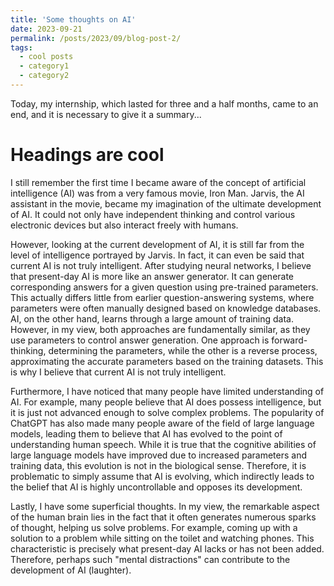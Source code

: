 ```yaml
---
title: 'Some thoughts on AI'
date: 2023-09-21
permalink: /posts/2023/09/blog-post-2/
tags:
  - cool posts
  - category1
  - category2
---
```


Today, my internship, which lasted for three and a half months, came to an end, and it is necessary to give it a summary...

Headings are cool
======
I still remember the first time I became aware of the concept of artificial intelligence (AI) was from a very famous movie, Iron Man. Jarvis, the AI assistant in the movie, became my imagination of the ultimate development of AI. It could not only have independent thinking and control various electronic devices but also interact freely with humans.

However, looking at the current development of AI, it is still far from the level of intelligence portrayed by Jarvis. In fact, it can even be said that current AI is not truly intelligent. After studying neural networks, I believe that present-day AI is more like an answer generator. It can generate corresponding answers for a given question using pre-trained parameters. This actually differs little from earlier question-answering systems, where parameters were often manually designed based on knowledge databases. AI, on the other hand, learns through a large amount of training data. However, in my view, both approaches are fundamentally similar, as they use parameters to control answer generation. One approach is forward-thinking, determining the parameters, while the other is a reverse process, approximating the accurate parameters based on the training datasets. This is why I believe that current AI is not truly intelligent.

Furthermore, I have noticed that many people have limited understanding of AI. For example, many people believe that AI does possess intelligence, but it is just not advanced enough to solve complex problems. The popularity of ChatGPT has also made many people aware of the field of large language models, leading them to believe that AI has evolved to the point of understanding human speech. While it is true that the cognitive abilities of large language models have improved due to increased parameters and training data, this evolution is not in the biological sense. Therefore, it is problematic to simply assume that AI is evolving, which indirectly leads to the belief that AI is highly uncontrollable and opposes its development.

Lastly, I have some superficial thoughts. In my view, the remarkable aspect of the human brain lies in the fact that it often generates numerous sparks of thought, helping us solve problems. For example, coming up with a solution to a problem while sitting on the toilet and watching phones. This characteristic is precisely what present-day AI lacks or has not been added. Therefore, perhaps such "mental distractions" can contribute to the development of AI (laughter).